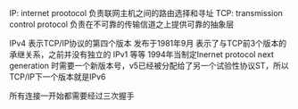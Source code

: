 
IP: internet prootocol 负责联网主机之间的路由选择和寻址
TCP: transmission control protocol 负责在不可靠的传输信道之上提供可靠的抽象层

IPv4 表示TCP/IP协议的第四个版本 发布于1981年9月 表示了与TCP前3个版本的承继关系，之前并没有独立的 IPv1 等等
1994年当制定Inernet protocol next generation 时需要一个新版本号，v5已经被分配给了另一个试验性协议ST，所以TCP/IP下一个版本就是IPv6

所有连接一开始都需要经过三次握手